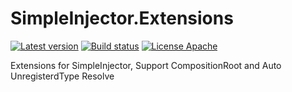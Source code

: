 # SimpleInjector.Extensions
[![Latest version](https://img.shields.io/nuget/v/FCP.SimpleInjector.Extensions.AssemblyScan.svg)](https://www.nuget.org/packages/FCP.SimpleInjector.Extensions.AssemblyScan/)   [![Build status](https://ci.appveyor.com/api/projects/status/gm2qfv76ifbv55j8?svg=true)](https://ci.appveyor.com/project/wanlitao/simpleinjector-extensions)   [![License Apache](https://img.shields.io/badge/license-Apache%202-blue.svg)](http://www.apache.org/licenses/LICENSE-2.0.html)

Extensions for SimpleInjector, Support CompositionRoot and Auto UnregisterdType Resolve